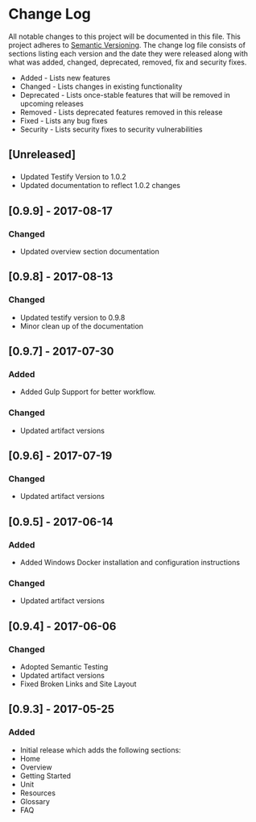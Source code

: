 # Change Log
All notable changes to this project will be documented in this file. This project
adheres to [Semantic Versioning](http://semver.org/). The change log file consists
of sections listing each version and the date they were released along with what
was added, changed, deprecated, removed, fix and security fixes.

- Added - Lists new features
- Changed - Lists changes in existing functionality
- Deprecated -  Lists once-stable features that will be removed in upcoming releases
- Removed - Lists deprecated features removed in this release
- Fixed - Lists any bug fixes
- Security - Lists security fixes to security vulnerabilities

## [Unreleased]
###
- Updated Testify Version to 1.0.2
- Updated documentation to reflect 1.0.2 changes

## [0.9.9] - 2017-08-17
### Changed
- Updated overview section documentation

## [0.9.8] - 2017-08-13
### Changed
- Updated testify version to 0.9.8
- Minor clean up of the documentation

## [0.9.7] - 2017-07-30
### Added
- Added Gulp Support for better workflow.

### Changed
- Updated artifact versions

## [0.9.6] - 2017-07-19
### Changed
- Updated artifact versions

## [0.9.5] - 2017-06-14
### Added
- Added Windows Docker installation and configuration instructions

### Changed
- Updated artifact versions

## [0.9.4] - 2017-06-06
### Changed
- Adopted Semantic Testing
- Updated artifact versions
- Fixed Broken Links and Site Layout

## [0.9.3] - 2017-05-25

### Added
 - Initial release which adds the following sections:
  - Home
  - Overview
  - Getting Started
  - Unit
  - Resources
  - Glossary
  - FAQ
